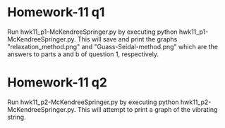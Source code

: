 # Homework-11 q1
Run hwk11_p1-McKendreeSpringer.py by executing python hwk11_p1-McKendreeSpringer.py. This will save and print the graphs "relaxation_method.png" and "Guass-Seidal-method.png" which are the answers to parts a and b of question 1, respectively.

# Homework-11 q2
Run hwk11_p2-McKendreeSpringer.py by executing python hwk11_p2-McKendreeSpringer.py. This will attempt to print a graph of the vibrating string.
